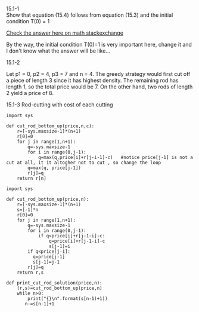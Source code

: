 15.1-1  
Show that equation (15.4) follows from equation (15.3) and the initial condition T(0) = 1 

[Check the answer here on math stackexchange](https://math.stackexchange.com/questions/2343977/geometric-series-transformation-introduction-to-algorithms-15-1-1)

By the way, the initial condition T(0)=1 is very important here, change it and I don't know what the answer will be like...


15.1-2

Let p1 = 0, p2 = 4, p3 = 7 and n = 4. The greedy strategy would first cut
off a piece of length 3 since it has highest density. The remaining rod has length
1, so the total price would be 7. On the other hand, two rods of length 2 yield
a price of 8.

15.1-3
Rod-cutting with cost of each cutting
```
import sys

def cut_rod_bottom_up(price,n,c):
    r=[-sys.maxsize-1]*(n+1)
    r[0]=0
    for j in range(1,n+1):
        q=-sys.maxsize-1
        for i in range(0,j-1):
            q=max(q,price[i]+r[j-i-1]-c)   #notice price[j-1] is not a cut at all, it it altogher not to cut , so change the loop 
        q=max(q, price[j-1])
        r[j]=q
    return r[n]
```
```
import sys

def cut_rod_bottom_up(price,n):
    r=[-sys.maxsize-1]*(n+1)
    s=[-1]*n
    r[0]=0
    for j in range(1,n+1):
        q=-sys.maxsize-1
        for i in range(0,j-1):
            if q<price[i]+r[j-1-i]-c:
                q=price[i]+r[j-1-i]-c
                s[j-1]=i
        if q<price[j-1]:
          q=price[j-1]
          s[j-1]=j-1
        r[j]=q
    return r,s 

def print_cut_rod_solution(price,n):
    (r,s)=cut_rod_bottom_up(price,n)
    while n>0:
        print("{}\n".format(s[n-1)+1))
       n-=s[n-1]+1
```
